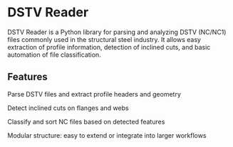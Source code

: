 # DSTV Reader
DSTV Reader is a Python library for parsing and analyzing DSTV (NC/NC1) files commonly used in the structural steel industry.
It allows easy extraction of profile information, detection of inclined cuts, and basic automation of file classification.

## Features
Parse DSTV files and extract profile headers and geometry

Detect inclined cuts on flanges and webs

Classify and sort NC files based on detected features

Modular structure: easy to extend or integrate into larger workflows
